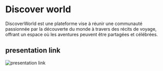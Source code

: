 # Discover world

DiscoverWorld est une plateforme vise à réunir une communauté passionnée par la découverte du monde à travers des récits
de voyage, offrant un espace où les aventures peuvent être partagées et célébrées.



## presentation link 

![presentation link](https://www.canva.com/design/DAF7r2YWnoY/vJQc3eXHdC44fkOnIUGHjQ/edit?ui=eyJHIjp7fX0)




